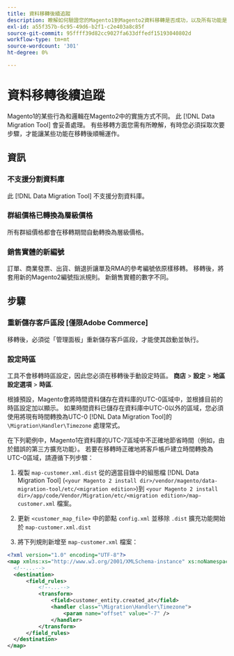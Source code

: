 ```yaml
---
title: 資料移轉後續追蹤
description: 瞭解如何驗證您的Magento1到Magento2資料移轉是否成功，以及所有功能是否如預期般運作。
exl-id: a55f357b-6c95-49d6-b2f1-c2e403a8c85f
source-git-commit: 95ffff39d82cc9027fa633dffedf15193040802d
workflow-type: tm+mt
source-wordcount: '301'
ht-degree: 0%

---
```


# 資料移轉後續追蹤

Magento1的某些行為和邏輯在Magento2中的實施方式不同。 此 [!DNL Data Migration Tool] 會妥善處理。 有些移轉方面您需有所瞭解，有時您必須採取次要步驟，才能讓某些功能在移轉後順暢運作。

## 資訊

### 不支援分割資料庫

此 [!DNL Data Migration Tool] 不支援分割資料庫。

### 群組價格已轉換為層級價格

所有群組價格都會在移轉期間自動轉換為層級價格。

### 銷售實體的新編號

訂單、商業發票、出貨、銷退折讓單及RMA的參考編號依原樣移轉。 移轉後，將套用新的Magento2編號指派規則。 新銷售實體的數字不同。

## 步驟

### 重新儲存客戶區段 [僅限Adobe Commerce]

移轉後，必須從「管理面板」重新儲存客戶區段，才能使其啟動並執行。

### 設定時區

工具不會移轉時區設定，因此您必須在移轉後手動設定時區。 **商店** > **設定** > **地區設定選項** > **時區**.

根據預設，Magento會將時間資料儲存在資料庫的UTC-0區域中，並根據目前的時區設定加以顯示。 如果時間資料已儲存在資料庫中UTC-0以外的區域，您必須使用將現有時間轉換為UTC-0 [!DNL Data Migration Tool]的 `\Migration\Handler\Timezone` 處理常式。

在下列範例中，Magento1在資料庫的UTC-7區域中不正確地節省時間（例如，由於錯誤的第三方擴充功能）。 若要在移轉時正確地將客戶帳戶建立時間轉換為UTC-0區域，請遵循下列步驟：

1. 複製 `map-customer.xml.dist` 從的適當目錄中的組態檔 [!DNL Data Migration Tool] (`<your Magento 2 install dir>/vendor/magento/data-migration-tool/etc/<migration edition>`)到 `<your Magento 2 install dir>/app/code/Vendor/Migration/etc/<migration edition>/map-customer.xml` 檔案。

1. 更新 `<customer_map_file>` 中的節點 `config.xml` 並移除 `.dist` 擴充功能開始於 `map-customer.xml.dist`

1. 將下列規則新增至 `map-customer.xml` 檔案：

```xml
<?xml version="1.0" encoding="UTF-8"?>
<map xmlns:xs="http://www.w3.org/2001/XMLSchema-instance" xs:noNamespaceSchemaLocation="../map.xsd">
  <!--...-->
  <destination>
      <field_rules>
          <!--...-->
          <transform>
              <field>customer_entity.created_at</field>
              <handler class="\Migration\Handler\Timezone">
                  <param name="offset" value="-7" />
              </handler>
          </transform>
      </field_rules>
  </destination>
</map>
```
